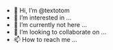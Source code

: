 - 👋 Hi, I’m @textotom
- 👀 I’m interested in ...
- 🌱 I’m currently not here ...
- 💞️ I’m looking to collaborate on ...
- 📫 How to reach me ...

<!---
textotom/textotom is a ✨ special ✨ repository because its `README.md` (this file) appears on your GitHub profile.
You can click the Preview link to take a look at your changes.
--->
